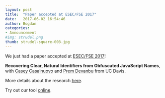 ```yaml
---
layout: post
title:  "Paper accepted at ESEC/FSE 2017"
date:   2017-06-02 16:54:46
author: Bogdan
categories: 
- Announcement
#img: strudel.png
thumb: strudel-square-003.jpg
---
```


We just had a paper accepted at [ESEC/FSE 2017](http://esec-fse17.uni-paderborn.de)!

**Recovering Clear, Natural Identifiers from Obfuscated JavaScript Names**,
with [Casey Casalnuovo](http://caseycas.github.io) and 
[Prem Devanbu](http://web.cs.ucdavis.edu/~devanbu/) from UC Davis.

More details about the research [here](../../projects/jsnaughty/).

Try out our tool [online](http://jsnaughty.org).